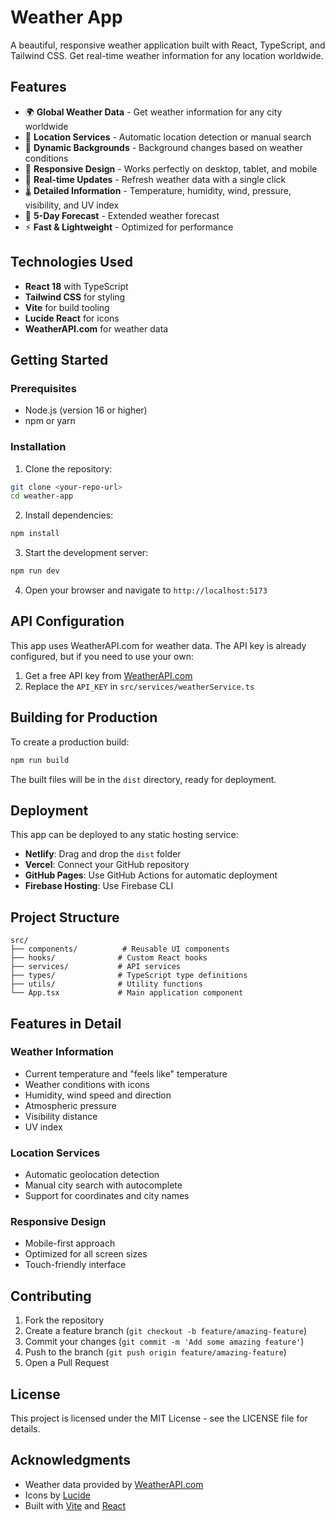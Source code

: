 # Weather App

A beautiful, responsive weather application built with React, TypeScript, and Tailwind CSS. Get real-time weather information for any location worldwide.

## Features

- 🌍 **Global Weather Data** - Get weather information for any city worldwide
- 📍 **Location Services** - Automatic location detection or manual search
- 🎨 **Dynamic Backgrounds** - Background changes based on weather conditions
- 📱 **Responsive Design** - Works perfectly on desktop, tablet, and mobile
- 🔄 **Real-time Updates** - Refresh weather data with a single click
- 🌡️ **Detailed Information** - Temperature, humidity, wind, pressure, visibility, and UV index
- 📅 **5-Day Forecast** - Extended weather forecast
- ⚡ **Fast & Lightweight** - Optimized for performance

## Technologies Used

- **React 18** with TypeScript
- **Tailwind CSS** for styling
- **Vite** for build tooling
- **Lucide React** for icons
- **WeatherAPI.com** for weather data

## Getting Started

### Prerequisites

- Node.js (version 16 or higher)
- npm or yarn

### Installation

1. Clone the repository:
```bash
git clone <your-repo-url>
cd weather-app
```

2. Install dependencies:
```bash
npm install
```

3. Start the development server:
```bash
npm run dev
```

4. Open your browser and navigate to `http://localhost:5173`

## API Configuration

This app uses WeatherAPI.com for weather data. The API key is already configured, but if you need to use your own:

1. Get a free API key from [WeatherAPI.com](https://www.weatherapi.com/)
2. Replace the `API_KEY` in `src/services/weatherService.ts`

## Building for Production

To create a production build:

```bash
npm run build
```

The built files will be in the `dist` directory, ready for deployment.

## Deployment

This app can be deployed to any static hosting service:

- **Netlify**: Drag and drop the `dist` folder
- **Vercel**: Connect your GitHub repository
- **GitHub Pages**: Use GitHub Actions for automatic deployment
- **Firebase Hosting**: Use Firebase CLI

## Project Structure

```
src/
├── components/          # Reusable UI components
├── hooks/              # Custom React hooks
├── services/           # API services
├── types/              # TypeScript type definitions
├── utils/              # Utility functions
└── App.tsx             # Main application component
```

## Features in Detail

### Weather Information
- Current temperature and "feels like" temperature
- Weather conditions with icons
- Humidity, wind speed and direction
- Atmospheric pressure
- Visibility distance
- UV index

### Location Services
- Automatic geolocation detection
- Manual city search with autocomplete
- Support for coordinates and city names

### Responsive Design
- Mobile-first approach
- Optimized for all screen sizes
- Touch-friendly interface

## Contributing

1. Fork the repository
2. Create a feature branch (`git checkout -b feature/amazing-feature`)
3. Commit your changes (`git commit -m 'Add some amazing feature'`)
4. Push to the branch (`git push origin feature/amazing-feature`)
5. Open a Pull Request

## License

This project is licensed under the MIT License - see the LICENSE file for details.

## Acknowledgments

- Weather data provided by [WeatherAPI.com](https://www.weatherapi.com/)
- Icons by [Lucide](https://lucide.dev/)
- Built with [Vite](https://vitejs.dev/) and [React](https://reactjs.org/)
